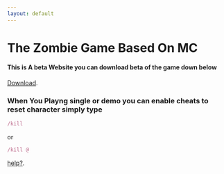 ```yaml
---
layout: default
---
```

# The Zombie Game Based On MC
#### This is A beta Website you can download beta of the game down below
[Download](https://github.com/minowski/zom8i3-3scap3-b3ta/archive/refs/heads/main.zip).
### When You Playng single or demo you can enable cheats to reset character simply type
```ruby
/kill
```
or
```ruby
/kill @
```
[help?](./another-page.html).

